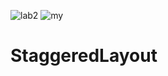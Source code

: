 ![lab2](https://github.com/Ouma254/StaggeredLayout/assets/100923180/465c27dc-87d6-411d-b477-a891e812aad8)
![my](https://github.com/Ouma254/StaggeredLayout/assets/100923180/2ce83823-ff41-42b1-9297-42cfb54db894)
# StaggeredLayout
